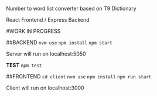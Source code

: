 Number to word list converter based on T9 Dictionary

React Frontend / Express Backend

#WORK IN PROGRESS

##BACKEND
```nvm use```
```npm install```
```npm start```

Server will run on localhost:5050

**TEST**
```npm test```

##FRONTEND
```cd client```
```nvm use```
```npm install```
```npm run start```

Client will run on localhost:3000



